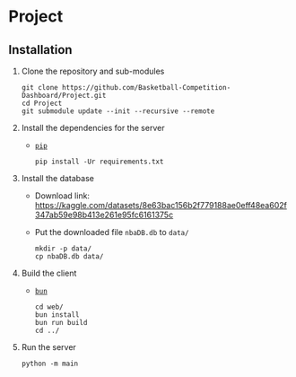 # Project

## Installation

1. Clone the repository and sub-modules

    ```shell
    git clone https://github.com/Basketball-Competition-Dashboard/Project.git
    cd Project
    git submodule update --init --recursive --remote
    ```

2. Install the dependencies for the server

    - [`pip`](https://pip.pypa.io/en/stable/installation/)

        ```shell
        pip install -Ur requirements.txt
        ```

3. Install the database

    - Download link: https://kaggle.com/datasets/8e63bac156b2f779188ae0eff48ea602f347ab59e98b413e261e95fc6161375c

    - Put the downloaded file `nbaDB.db` to `data/`

        ```shell
        mkdir -p data/
        cp nbaDB.db data/
        ```

4. Build the client

    - [`bun`](https://bun.sh)

        ```shell
        cd web/
        bun install
        bun run build
        cd ../
        ```

5. Run the server

    ```shell
    python -m main
    ```
